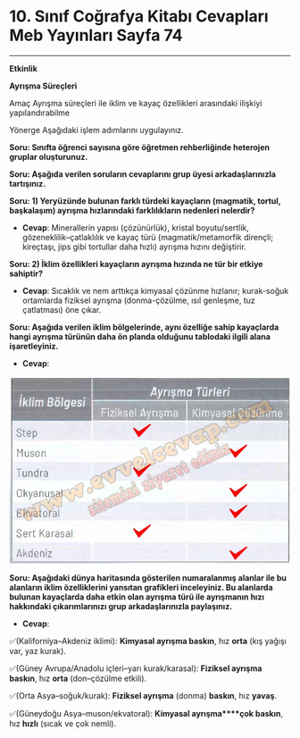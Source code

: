 # 10. Sınıf Coğrafya Kitabı Cevapları Meb Yayınları Sayfa 74

---

**Etkinlik**

**Ayrışma Süreçleri**

Amaç Ayrışma süreçleri ile iklim ve kayaç özellikleri arasındaki ilişkiyi yapılandırabilme

 Yönerge Aşağıdaki işlem adımlarını uygulayınız.

**Soru: Sınıfta öğrenci sayısına göre öğretmen rehberliğinde heterojen gruplar oluşturunuz.**

**Soru: Aşağıda verilen soruların cevaplarını grup üyesi arkadaşlarınızla tartışınız.**

**Soru: 1) Yeryüzünde bulunan farklı türdeki kayaçların (magmatik, tortul, başkalaşım) ayrışma hızlarındaki farklılıkların nedenleri nelerdir?**

-   **Cevap**: Minerallerin yapısı (çözünürlük), kristal boyutu/sertlik, gözeneklilik–çatlaklılık ve kayaç türü (magmatik/metamorfik dirençli; kireçtaşı, jips gibi tortullar daha hızlı) ayrışma hızını değiştirir.

**Soru: 2) İklim özellikleri kayaçların ayrışma hızında ne tür bir etkiye sahiptir?**

-   **Cevap**: Sıcaklık ve nem arttıkça kimyasal çözünme hızlanır; kurak-soğuk ortamlarda fiziksel ayrışma (donma-çözülme, ısıl genleşme, tuz çatlatması) öne çıkar.

**Soru: Aşağıda verilen iklim bölgelerinde, aynı özelliğe sahip kayaçlarda hangi ayrışma türünün daha ön planda olduğunu tablodaki ilgili alana işaretleyiniz.**

-   **Cevap**:

![Image 1](./image_1.webp)

**Soru: Aşağıdaki dünya haritasında gösterilen numaralanmış alanlar ile bu alanların iklim özelliklerini yansıtan grafikleri inceleyiniz. Bu alanlarda bulunan kayaçlarda daha etkin olan ayrışma türü ile ayrışmanın hızı hakkındaki çıkarımlarınızı grup arkadaşlarınızla paylaşınız.**

-   **Cevap**:

✅(Kaliforniya–Akdeniz iklimi): **Kimyasal ayrışma baskın**, hız **orta** (kış yağışı var, yaz kurak).

✅(Güney Avrupa/Anadolu içleri–yarı kurak/karasal): **Fiziksel ayrışma baskın**, hız **orta** (don–çözülme etkili).

✅(Orta Asya–soğuk/kurak): **Fiziksel ayrışma** (donma) **baskın**, hız **yavaş**.

✅(Güneydoğu Asya–muson/ekvatoral): **Kimyasal ayrışma****çok baskın**, hız **hızlı** (sıcak ve çok nemli).